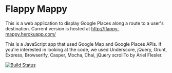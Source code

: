 Flappy Mappy
============

This is a web application to display Google Places along a route to a user's destination. Current version is hosted at http://flappy-mappy.herokuapp.com/

This is a JavaScript app that used Google Map and Google Places APIs. If you're interested in looking at the code, we used Underscore, jQuery, Grunt, Express, Browserify, Casper, Mocha, Chai, jQuery scrollTo by Ariel Flesler.

[![Build Status](https://api.shippable.com/projects/5388c96a5e755afa02b59e45/badge/master)](https://www.shippable.com/projects/5388c96a5e755afa02b59e45/builds/history)

